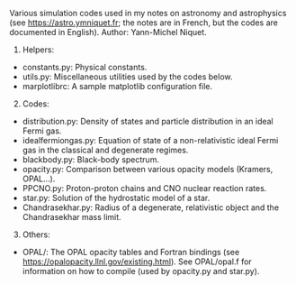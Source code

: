 Various simulation codes used in my notes on astronomy and astrophysics (see https://astro.ymniquet.fr; the notes are in French, but the codes are documented in English). 
Author: Yann-Michel Niquet.

1) Helpers:
- constants.py: Physical constants.
- utils.py: Miscellaneous utilities used by the codes below.
- marplotlibrc: A sample matplotlib configuration file.

2) Codes:
- distribution.py: Density of states and particle distribution in an ideal Fermi gas.
- idealfermiongas.py: Equation of state of a non-relativistic ideal Fermi gas in the classical and degenerate regimes.
- blackbody.py: Black-body spectrum.
- opacity.py: Comparison between various opacity models (Kramers, OPAL...).
- PPCNO.py: Proton-proton chains and CNO nuclear reaction rates.
- star.py: Solution of the hydrostatic model of a star.
- Chandrasekhar.py: Radius of a degenerate, relativistic object and the Chandrasekhar mass limit.

3) Others:
- OPAL/: The OPAL opacity tables and Fortran bindings (see https://opalopacity.llnl.gov/existing.html). See OPAL/opal.f for information on how to compile (used by opacity.py and star.py).
